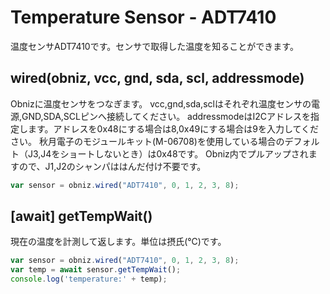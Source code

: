 # Temperature Sensor - ADT7410
温度センサADT7410です。センサで取得した温度を知ることができます。

## wired(obniz, vcc, gnd, sda, scl, addressmode)
Obnizに温度センサをつなぎます。
vcc,gnd,sda,sclはそれぞれ温度センサの電源,GND,SDA,SCLピンへ接続してください。
addressmodeはI2Cアドレスを指定します。アドレスを0x48にする場合は8,0x49にする場合は9を入力してください。
秋月電子のモジュールキット(M-06708)を使用している場合のデフォルト（J3,J4をショートしないとき）は0x48です。
Obniz内でプルアップされますので、J1,J2のシャンパははんだ付け不要です。
```javascript
var sensor = obniz.wired("ADT7410", 0, 1, 2, 3, 8);
```
## [await] getTempWait()
現在の温度を計測して返します。単位は摂氏(℃)です。

```javascript
var sensor = obniz.wired("ADT7410", 0, 1, 2, 3, 8);
var temp = await sensor.getTempWait();
console.log('temperature:' + temp);
```
